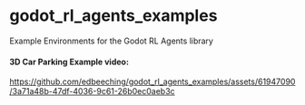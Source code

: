 # godot_rl_agents_examples
Example Environments for the Godot RL Agents library

#### 3D Car Parking Example video:
https://github.com/edbeeching/godot_rl_agents_examples/assets/61947090/3a71a48b-47df-4036-9c61-26b0ec0aeb3c

